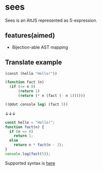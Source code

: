 # sees
Sees is an AltJS represented as S-expression.

## features(aimed)
- Bijection-able AST mapping

## Translate example
``` lisp
(const (hello "Hello!"))

(function fact (n)
  (if (<= n 0)
      (return 1)
      (return (* n (fact (- n 1))))))

((@dot console log) (fact 5))
```

↓↓↓

``` js
const hello = "Hello!";
function fact(n) {
  if (n <= 0)
    return 1;
  else
    return n * fact(n - 1);
}
console.log(fact(5));
```

Supported syntax is [here](./test.js)
